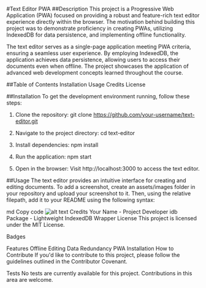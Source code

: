 #Text Editor PWA
##Description
This project is a Progressive Web Application (PWA) focused on providing a robust and feature-rich text editor experience directly within the browser. The motivation behind building this project was to demonstrate proficiency in creating PWAs, utilizing IndexedDB for data persistence, and implementing offline functionality.

The text editor serves as a single-page application meeting PWA criteria, ensuring a seamless user experience. By employing IndexedDB, the application achieves data persistence, allowing users to access their documents even when offline. The project showcases the application of advanced web development concepts learned throughout the course.

##Table of Contents
Installation
Usage
Credits
License

##Installation
To get the development environment running, follow these steps:

1. Clone the repository:
git clone https://github.com/your-username/text-editor.git

2. Navigate to the project directory:
cd text-editor

3. Install dependencies:
npm install

4. Run the application:
npm start

5. Open in the browser:
Visit http://localhost:3000 to access the text editor.

##Usage
The text editor provides an intuitive interface for creating and editing documents. To add a screenshot, create an assets/images folder in your repository and upload your screenshot to it. Then, using the relative filepath, add it to your README using the following syntax:

md
Copy code
![alt text](assets/images/screenshot.png)
Credits
Your Name - Project Developer
idb Package - Lightweight IndexedDB Wrapper
License
This project is licensed under the MIT License.

Badges

Features
Offline Editing
Data Redundancy
PWA Installation
How to Contribute
If you'd like to contribute to this project, please follow the guidelines outlined in the Contributor Covenant.

Tests
No tests are currently available for this project. Contributions in this area are welcome.